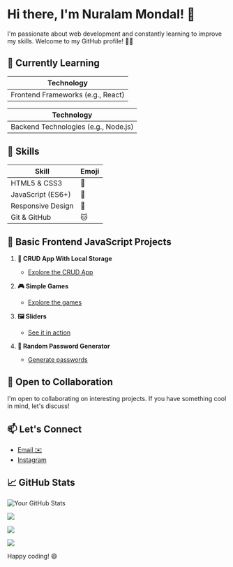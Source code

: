 # Hi there, I'm Nuralam Mondal! 👋

I'm passionate about web development and constantly learning to improve my skills. Welcome to my GitHub profile! 👨‍💻
## 🌱 Currently Learning

| **Technology**                     |
| ---------------------------------- |
| Frontend Frameworks (e.g., React)   |

| **Technology**                     |
| ---------------------------------- |
| Backend Technologies (e.g., Node.js) |

## 🔧 Skills

| **Skill**                           | **Emoji**                      |
| ---------------------------------- | ------------------------------ |
| HTML5 & CSS3                       | 🚀                            |
| JavaScript (ES6+)                  | 🥷                            |
| Responsive Design                  | 📱                            |
| Git & GitHub                       | 🐱                            |




## 🚀 Basic Frontend JavaScript Projects

1. **🔄 CRUD App With Local Storage**
   - [Explore the CRUD App](https://nur-9922.github.io/CRUD-App-With-Local-Storage/)

2. **🎮 Simple Games**
   - [Explore the games](https://nur-9922.github.io/SIMPLE-GAMES)

3. **🖼️ Sliders**
   - [See it in action](https://github.com/your-username/sliders)

4. **🔐 Random Password Generator**
   - [Generate passwords](https://nur-9922.github.io/random-pas-gen/)
  

## 🤝 Open to Collaboration

I'm open to collaborating on interesting projects. If you have something cool in mind, let's discuss!


## 📫 Let's Connect
- [Email ✉️](mailto:mail.nur.9922@gmail.com)
- [Instagram ](https://www.instagram.com/nuralam_9922/)


## 📈 GitHub Stats

![Your GitHub Stats](https://github-readme-stats.vercel.app/api?username=NUR-9922&show_icons=true&theme=radical)  &nbsp; 

![](https://github-readme-streak-stats.herokuapp.com/?user=NUR-9922&theme=dark&hide_border=false)

![](https://github-readme-stats.vercel.app/api/top-langs/?username=NUR-9922&theme=dark&hide_border=false&include_all_commits=true&count_private=true&layout=compact)

![](https://visitcount.itsvg.in/api?id=NUR-9922&icon=0&color=0)


Happy coding! 😄
